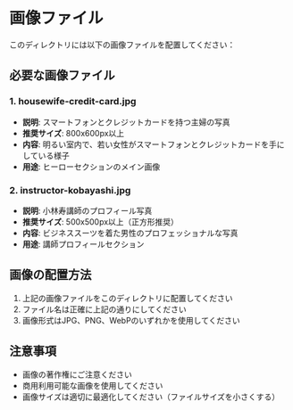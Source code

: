 # 画像ファイル

このディレクトリには以下の画像ファイルを配置してください：

## 必要な画像ファイル

### 1. housewife-credit-card.jpg
- **説明**: スマートフォンとクレジットカードを持つ主婦の写真
- **推奨サイズ**: 800x600px以上
- **内容**: 明るい室内で、若い女性がスマートフォンとクレジットカードを手にしている様子
- **用途**: ヒーローセクションのメイン画像

### 2. instructor-kobayashi.jpg
- **説明**: 小林寿講師のプロフィール写真
- **推奨サイズ**: 500x500px以上（正方形推奨）
- **内容**: ビジネススーツを着た男性のプロフェッショナルな写真
- **用途**: 講師プロフィールセクション

## 画像の配置方法

1. 上記の画像ファイルをこのディレクトリに配置してください
2. ファイル名は正確に上記の通りにしてください
3. 画像形式はJPG、PNG、WebPのいずれかを使用してください

## 注意事項

- 画像の著作権にご注意ください
- 商用利用可能な画像を使用してください
- 画像サイズは適切に最適化してください（ファイルサイズを小さくする） 